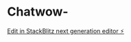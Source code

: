 # Chatwow-

[Edit in StackBlitz next generation editor ⚡️](https://stackblitz.com/~/github.com/BAD9927/Chatwow-)